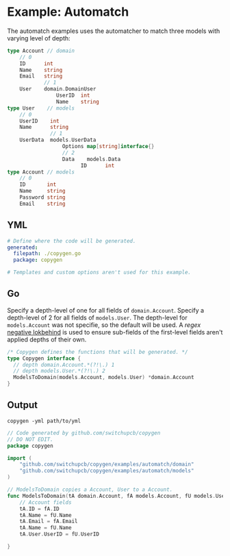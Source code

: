 # Example: Automatch

The automatch examples uses the automatcher to match three models with varying level of depth:
```go
type Account // domain
    // 0
    ID      int
    Name    string
    Email   string
            // 1
    User    domain.DomainUser
                UserID  int
                Name    string    
type User    // models
    // 0 
    UserID    int
    Name      string
              // 1
    UserData  models.UserData
                  Options map[string]interface{}
                  // 2
                  Data    models.Data
                        ID      int
type Account // models
    // 0
    ID       int
    Name     string
    Password string
    Email    string
```

## YML

```yml
# Define where the code will be generated.
generated:
  filepath: ./copygen.go
  package: copygen

# Templates and custom options aren't used for this example.
```

## Go

Specify a depth-level of one for all fields of `domain.Account`. Specify a depth-level of 2 for all fields of `models.User`. The depth-level for `models.Account` was not specifie, so the default will be used. A _regex_ [negative lokbehind](https://www.regular-expressions.info/lookaround.html) is used to ensure sub-fields of the first-level fields aren't applied depths of their own.

```go
/* Copygen defines the functions that will be generated. */
type Copygen interface {
  // depth domain.Account.*(?!\.) 1
  // depth models.User.*(?!\.) 2
  ModelsToDomain(models.Account, models.User) *domain.Account
}
```

## Output

`copygen -yml path/to/yml`

```go
// Code generated by github.com/switchupcb/copygen
// DO NOT EDIT.
package copygen

import (
	"github.com/switchupcb/copygen/examples/automatch/domain"
	"github.com/switchupcb/copygen/examples/automatch/models"
)

// ModelsToDomain copies a Account, User to a Account.
func ModelsToDomain(tA domain.Account, fA models.Account, fU models.User) {
	// Account fields
	tA.ID = fA.ID
	tA.Name = fU.Name
	tA.Email = fA.Email
	tA.Name = fU.Name
	tA.User.UserID = fU.UserID

}
```